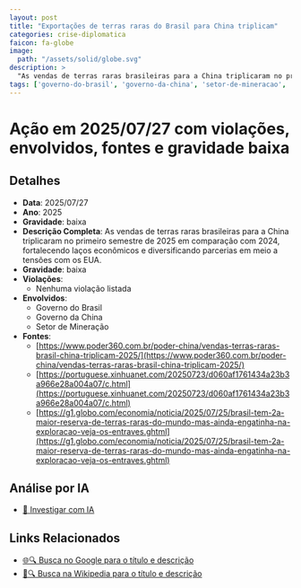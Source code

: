 ```yaml
---
layout: post
title: "Exportações de terras raras do Brasil para China triplicam"
categories: crise-diplomatica
faicon: fa-globe
image:
  path: "/assets/solid/globe.svg"
description: > 
  "As vendas de terras raras brasileiras para a China triplicaram no primeiro semestre de 2025 em comparação com 2024, fortalecendo laços econômicos e diversificando parcerias em meio a tensões com os EUA."
tags: ['governo-do-brasil', 'governo-da-china', 'setor-de-mineracao', 'gravidade-baixa']
---
```


# Ação em 2025/07/27 com violações, envolvidos, fontes e gravidade baixa

## Detalhes
- **Data**: 2025/07/27
- **Ano**: 2025
- **Gravidade**: baixa
- **Descrição Completa**: As vendas de terras raras brasileiras para a China triplicaram no primeiro semestre de 2025 em comparação com 2024, fortalecendo laços econômicos e diversificando parcerias em meio a tensões com os EUA.
- **Gravidade**: baixa <i class="fas fa-globe fa-2x"></i>
- **Violações**:
  - Nenhuma violação listada
- **Envolvidos**:
  - Governo do Brasil
  - Governo da China
  - Setor de Mineração
- **Fontes**:
  - [https://www.poder360.com.br/poder-china/vendas-terras-raras-brasil-china-triplicam-2025/](https://www.poder360.com.br/poder-china/vendas-terras-raras-brasil-china-triplicam-2025/)
  - [https://portuguese.xinhuanet.com/20250723/d060af1761434a23b3a966e28a004a07/c.html](https://portuguese.xinhuanet.com/20250723/d060af1761434a23b3a966e28a004a07/c.html)
  - [https://g1.globo.com/economia/noticia/2025/07/25/brasil-tem-2a-maior-reserva-de-terras-raras-do-mundo-mas-ainda-engatinha-na-exploracao-veja-os-entraves.ghtml](https://g1.globo.com/economia/noticia/2025/07/25/brasil-tem-2a-maior-reserva-de-terras-raras-do-mundo-mas-ainda-engatinha-na-exploracao-veja-os-entraves.ghtml)

## Análise por IA
- [🤖 Investigar com IA](https://www.perplexity.ai/search?q=%20Exporta%C3%A7%C3%B5es%20de%20terras%20raras%20do%20Brasil%20para%20China%20triplicam%20As%20vendas%20de%20terras%20raras%20brasileiras%20para%20a%20China%20triplicaram%20no%20primeiro%20semestre%20de%202025%20em%20compara%C3%A7%C3%A3o%20com%202024%2C%20fortalecendo%20la%C3%A7os%20econ%C3%B4micos%20e%20diversificando%20parcerias%20em%20meio%20a%20tens%C3%B5es%20com%20os%20EUA.%20%202025%20gravidade%20baixa)

## Links Relacionados
- [🌐🔍 Busca no Google para o título e descrição](https://www.google.com/search?q=%20Exporta%C3%A7%C3%B5es%20de%20terras%20raras%20do%20Brasil%20para%20China%20triplicam%20As%20vendas%20de%20terras%20raras%20brasileiras%20para%20a%20China%20triplicaram%20no%20primeiro%20semestre%20de%202025%20em%20compara%C3%A7%C3%A3o%20com%202024%2C%20fortalecendo%20la%C3%A7os%20econ%C3%B4micos%20e%20diversificando%20parcerias%20em%20meio%20a%20tens%C3%B5es%20com%20os%20EUA.%20%202025%20gravidade%20baixa)
- [📖🔍 Busca na Wikipedia para o título e descrição](https://pt.wikipedia.org/w/index.php?search=%20Exporta%C3%A7%C3%B5es%20de%20terras%20raras%20do%20Brasil%20para%20China%20triplicam%20As%20vendas%20de%20terras%20raras%20brasileiras%20para%20a%20China%20triplicaram%20no%20primeiro%20semestre%20de%202025%20em%20compara%C3%A7%C3%A3o%20com%202024%2C%20fortalecendo%20la%C3%A7os%20econ%C3%B4micos%20e%20diversificando%20parcerias%20em%20meio%20a%20tens%C3%B5es%20com%20os%20EUA.%20%202025%20gravidade%20baixa)

